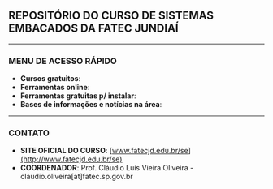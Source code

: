 ## REPOSITÓRIO DO CURSO DE SISTEMAS EMBACADOS DA FATEC JUNDIAÍ
---
### MENU DE ACESSO RÁPIDO
- **Cursos gratuitos**: 
- **Ferramentas online**: 
- **Ferramentas gratuitas p/ instalar**:
- **Bases de informações e notícias na área**:
---
### CONTATO
- **SITE OFICIAL DO CURSO**: [www.fatecjd.edu.br/se](http://www.fatecjd.edu.br/se)
- **COORDENADOR**: Prof. Cláudio Luís Vieira Oliveira - claudio.oliveira[at]fatec.sp.gov.br


<!---
cursosistemasembarcados/cursosistemasembarcados is a ✨ special ✨ repository because its `README.md` (this file) appears on your GitHub profile.
You can click the Preview link to take a look at your changes.
--->
